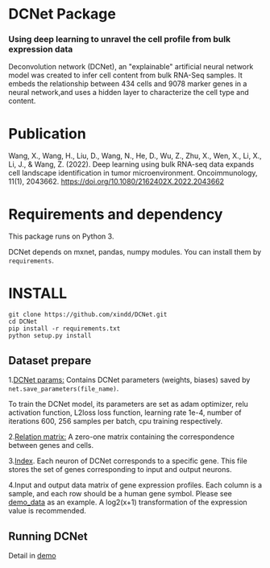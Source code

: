   # DCNet Package
  ### Using deep learning to unravel the cell profile from bulk expression data
  Deconvolution network (DCNet), an "explainable" artificial neural network model was created to infer cell content from bulk RNA-Seq samples. It embeds the relationship between 434 cells and 9078 marker genes in a neural network,and uses a hidden layer to characterize the cell type and content.
  # Publication
  Wang, X., Wang, H., Liu, D., Wang, N., He, D., Wu, Z., Zhu, X., Wen, X., Li, X., Li, J., & Wang, Z. (2022). Deep learning using bulk RNA-seq data expands cell landscape identification in tumor microenvironment. Oncoimmunology, 11(1), 2043662. https://doi.org/10.1080/2162402X.2022.2043662
  # Requirements and dependency
This package runs on Python 3.

DCNet depends on mxnet, pandas, numpy modules. You can install them by  `requirements`.

  # INSTALL
    git clone https://github.com/xindd/DCNet.git
    cd DCNet
    pip install -r requirements.txt
    python setup.py install

   ## Dataset prepare
1.[DCNet params:](https://github.com/xindd/DCNet-Use/blob/main/net_M434_adam_T600_DCNetBnoise-D1.params) Contains DCNet parameters (weights, biases) saved by `net.save_parameters(file_name)`.

To train the DCNet model, its parameters are set as adam optimizer, relu activation function, L2loss loss function, learning rate 1e-4, number of iterations 600, 256 samples per batch, cpu training respectively.

2.[Relation matrix:](https://github.com/xindd/DCNet-Use/blob/main/relation_matrix.pkl) A zero-one matrix containing the correspondence between genes and cells.
  
3.[Index](https://github.com/xindd/DCNet-Use/blob/main/index.pkl). Each neuron of DCNet corresponds to a specific gene. 
This file stores the set of genes corresponding to input and output neurons.

4.Input and output data matrix of gene expression profiles.
Each column is a sample, and each row should be a human gene symbol.
Please see [demo_data](https://github.com/xindd/DCNet-Use/blob/main/demo_data.pkl) as an example. A log2(x+1) transformation of the expression value is recommended.
   ## Running DCNet
   Detail in [demo](https://github.com/xindd/DCNet-Use/blob/main/demo.ipynb)
   
    
